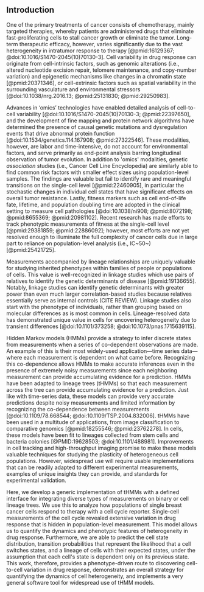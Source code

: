 ## Introduction

<!-- motivation; heterogeneity is an obstacle for chemotherapy  -->
One of the primary treatments of cancer consists of chemotherapy, mainly targeted therapies, whereby patients are administered drugs that eliminate fast-proliferating cells to stall cancer growth or eliminate the tumor. Long-term therapeutic efficacy, however, varies significantly due to the vast heterogeneity in intratumor response to therapy [@pmid:16129367; @doi:10.1016/S1470-2045(10)70130-3]. Cell variability in drug response can originate from cell-intrinsic factors, such as genomic alterations (i.e., altered nucleotide excision repair, telomere maintenance, and copy-number variation) and epigenetic mechanisms like changes in a chromatin state [@pmid:20371346], or cell-extrinsic factors such as spatial variability in the surrounding vasculature and environmental stressors [@doi:10.1038/nrg.2016.13; @pmid:25131830; @pmid:29250983].

<!-- literature review in conventional single-cell variability studies -->
Advances in ‘omics’ technologies have enabled detailed analysis of cell-to-cell variability [@doi:10.1016/S1470-2045(10)70130-3; @pmid:22397650], and the development of fine mapping and protein network algorithms have determined the presence of causal genetic mutations and dysregulation events that drive abnormal protein function [@doi:10.1534/genetics.114.167908; @pmid:27322546]. These modalities, however, are labor and time-intensive, do not account for environmental factors, and serve primarily as end-point analysis barring longitudinal observation of tumor evolution. In addition to 'omics' modalities, genetic _association_ studies (i.e., Cancer Cell Line Encyclopedia) are similarly able to find common risk factors with smaller effect sizes using population-level samples. The findings are valuable but fail to identify rare and meaningful transitions on the single-cell level [@pmid:22460905], in particular the stochastic changes in individual cell states that have significant effects on overall tumor resistance. Lastly, fitness markers such as cell end-of-life fate, lifetime, and population doubling time are adopted in the clinical setting to measure cell pathologies [@doi:10.1038/ni908; @pmid:8072198; @pmid:8655369; @pmid:20981102]. Recent research has made efforts to track phenotypic measurements of fitness at the single-cell level [@pmid:29381859; @pmid:22886092]; however, most efforts are not yet resolved enough to illuminate the full complexity of cancer cells due in large part to reliance on population-level analysis (i.e., IC~50~) [@pmid:25421725].  

<!-- Heterogeneity in general -->
<!-- New technologies have provided a deeper view into heterogeneity -->

<!-- Lineage data is special -->

Measurements accompanied by lineage relationships are uniquely valuable for studying inherited phenotypes within families of people or populations of cells. This value is well-recognized in linkage studies which use pairs of relatives to identify the genetic determinants of disease [@pmid:19136655]. Notably, linkage studies can identify genetic determinants with greater power than even much larger correlation-based studies because relatives essentially serve as internal controls (CITE REVIEW). Linkage studies also start with the phenotype of individuals, rather than grouping based on molecular differences as is most common in cells. Lineage-resolved data has demonstrated unique value in cells for uncovering heterogeneity due to transient differences [@doi:10.1101/373258; @doi:10.1073/pnas.1715639115].

<!-- tHMMs are a solution to modeling lineage data -->

Hidden Markov models (HMMs) provide a strategy to infer discrete states from measurements when a series of co-dependent observations are made. An example of this is their most widely-used application—time series data—where each measurement is dependent on what came before. Recognizing this co-dependence allows HMMs to make accurate inferences even in the presence of extremely noisy measurements since each neighboring measurement can provide accumulating evidence for a prediction. HMMs have been adapted to lineage trees (tHMMs) so that each measurement across the tree can provide accumulating evidence for a prediction. Just like with time-series data, these models can provide very accurate predictions despite noisy measurements and limited information by recognizing the co-dependence between measurements [@doi:10.1109/78.668544; @doi:10.1109/TSP.2004.832006]. tHMMs have been used in a multitude of applications, from image classification to comparative genomics [@pmid:18255546; @pmid:23762278]. In cells, these models have been fit to lineages collected from stem cells and bacteria colonies [@PMID:19628503; @doi:10.1101/488981]. Improvements in cell tracking and high-throughput imaging promise to make these models valuable techniques for studying the plasticity of heterogeneous cell populations. However, widespread use will require usable implementations that can be readily adapted to different experimental measurements, examples of unique insights they can provide, and standards for experimental validation.

<!-- Introduction to the paper -->

Here, we develop a generic implementation of tHMMs with a defined interface for integrating diverse types of measurements on binary or cell lineage trees. We use this to analyze how populations of single breast cancer cells respond to therapy with a cell cycle reporter. Single-cell measurements of the cell cycle revealed extensive variation in drug response that is hidden in population-level measurement. This model allows us to quantify the dynamics and phenotypic features of heterogeneity in drug response. Furthermore, we are able to predict the cell state distribution, transition probabilities that represent the likelihood that a cell switches states, and a lineage of cells with their expected states, under the assumption that each cell's state is dependent only on its previous state. This work, therefore, provides a phenotype-driven route to discovering cell-to-cell variation in drug response, demonstrates an overall strategy for quantifying the dynamics of cell heterogeneity, and implements a very general software tool for widespread use of tHMM models.

